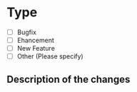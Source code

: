 # Type
- [ ] Bugfix
- [ ] Ehancement
- [ ] New Feature
- [ ] Other (Please specify)

## Description of the changes
<!-- Please replace this wil the description of the changes :) >
